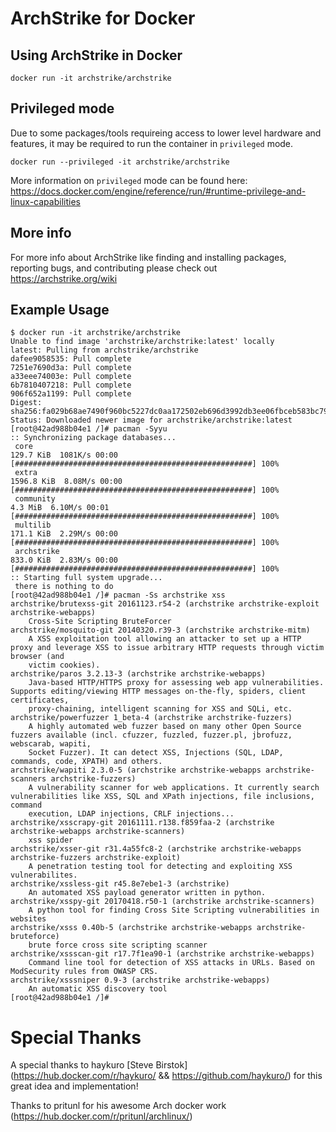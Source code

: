# ArchStrike for Docker

## Using ArchStrike in Docker
`docker run -it archstrike/archstrike`

## Privileged mode
Due to some packages/tools requireing access to lower level hardware and features, it may be required to run the container in `privileged` mode.

`docker run --privileged -it archstrike/archstrike`

More information on `privileged` mode can be found here: https://docs.docker.com/engine/reference/run/#runtime-privilege-and-linux-capabilities

## More info
For more info about ArchStrike like finding and installing packages, reporting bugs, and contributing please check out https://archstrike.org/wiki

## Example Usage
```
$ docker run -it archstrike/archstrike
Unable to find image 'archstrike/archstrike:latest' locally
latest: Pulling from archstrike/archstrike
dafee9058535: Pull complete 
7251e7690d3a: Pull complete 
a33eee74003e: Pull complete 
6b7810407218: Pull complete 
906f652a1199: Pull complete 
Digest: sha256:fa029b68ae7490f960bc5227dc0aa172502eb696d3992db3ee06fbceb583bc79
Status: Downloaded newer image for archstrike/archstrike:latest
[root@42ad988b04e1 /]# pacman -Syyu
:: Synchronizing package databases...
 core                                                             129.7 KiB  1081K/s 00:00 [#####################################################] 100%
 extra                                                           1596.8 KiB  8.08M/s 00:00 [#####################################################] 100%
 community                                                          4.3 MiB  6.10M/s 00:01 [#####################################################] 100%
 multilib                                                         171.1 KiB  2.29M/s 00:00 [#####################################################] 100%
 archstrike                                                       833.0 KiB  2.83M/s 00:00 [#####################################################] 100%
:: Starting full system upgrade...
 there is nothing to do
[root@42ad988b04e1 /]# pacman -Ss archstrike xss
archstrike/brutexss-git 20161123.r54-2 (archstrike archstrike-exploit archstrike-webapps)
    Cross-Site Scripting BruteForcer
archstrike/mosquito-git 20140320.r39-3 (archstrike archstrike-mitm)
    A XSS exploitation tool allowing an attacker to set up a HTTP proxy and leverage XSS to issue arbitrary HTTP requests through victim browser (and
    victim cookies).
archstrike/paros 3.2.13-3 (archstrike archstrike-webapps)
    Java-based HTTP/HTTPS proxy for assessing web app vulnerabilities. Supports editing/viewing HTTP messages on-the-fly, spiders, client certificates,
    proxy-chaining, intelligent scanning for XSS and SQLi, etc.
archstrike/powerfuzzer 1_beta-4 (archstrike archstrike-fuzzers)
    A highly automated web fuzzer based on many other Open Source fuzzers available (incl. cfuzzer, fuzzled, fuzzer.pl, jbrofuzz, webscarab, wapiti,
    Socket Fuzzer). It can detect XSS, Injections (SQL, LDAP, commands, code, XPATH) and others.
archstrike/wapiti 2.3.0-5 (archstrike archstrike-webapps archstrike-scanners archstrike-fuzzers)
    A vulnerability scanner for web applications. It currently search vulnerabilities like XSS, SQL and XPath injections, file inclusions, command
    execution, LDAP injections, CRLF injections...
archstrike/xsscrapy-git 20161111.r138.f859faa-2 (archstrike archstrike-webapps archstrike-scanners)
    xss spider
archstrike/xsser-git r31.4a55fc8-2 (archstrike archstrike-webapps archstrike-fuzzers archstrike-exploit)
    A penetration testing tool for detecting and exploiting XSS vulnerabilites.
archstrike/xssless-git r45.8e7ebe1-3 (archstrike)
    An automated XSS payload generator written in python.
archstrike/xsspy-git 20170418.r50-1 (archstrike archstrike-scanners)
    A python tool for finding Cross Site Scripting vulnerabilities in websites
archstrike/xsss 0.40b-5 (archstrike archstrike-webapps archstrike-bruteforce)
    brute force cross site scripting scanner
archstrike/xssscan-git r17.7f1ea90-1 (archstrike archstrike-webapps)
    Command line tool for detection of XSS attacks in URLs. Based on ModSecurity rules from OWASP CRS.
archstrike/xsssniper 0.9-3 (archstrike archstrike-webapps)
    An automatic XSS discovery tool
[root@42ad988b04e1 /]# 
```

# Special Thanks
A special thanks to haykuro [Steve Birstok] (https://hub.docker.com/r/haykuro/ && https://github.com/haykuro/) for this great idea and implementation!

Thanks to pritunl for his awesome Arch docker work (https://hub.docker.com/r/pritunl/archlinux/)
